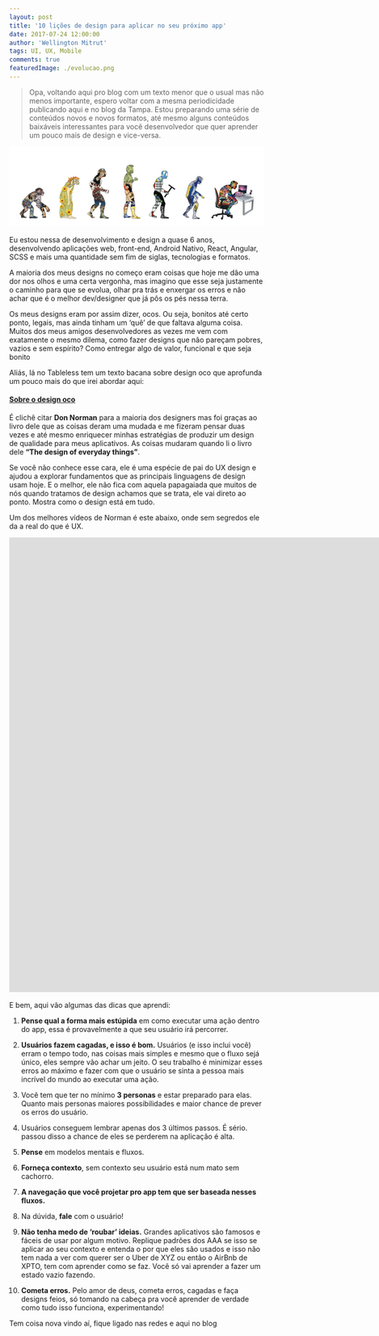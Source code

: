 ```yaml
---
layout: post
title: '10 lições de design para aplicar no seu próximo app'
date: 2017-07-24 12:00:00
author: 'Wellington Mitrut'
tags: UI, UX, Mobile
comments: true
featuredImage: ./evolucao.png
---
```


> Opa, voltando aqui pro blog com um texto menor que o usual mas não menos importante, espero voltar com a mesma periodicidade publicando aqui e no blog da Tampa. Estou preparando uma série de conteúdos novos e novos formatos, até mesmo alguns conteúdos baixáveis interessantes para você desenvolvedor que quer aprender um pouco mais de design e vice-versa.

![Evolução](./evolucao.png)

Eu estou nessa de desenvolvimento e design a quase 6 anos, desenvolvendo aplicações web, front-end, Android Nativo, React, Angular, SCSS e mais uma quantidade sem fim de siglas, tecnologias e formatos.

A maioria dos meus designs no começo eram coisas que hoje me dão uma dor nos olhos e uma certa vergonha, mas imagino que esse seja justamente o caminho para que se evolua, olhar pra trás e enxergar os erros e não achar que é o melhor dev/designer que já pôs os pés nessa terra.

Os meus designs eram por assim dizer, ocos. Ou seja, bonitos até certo ponto, legais, mas ainda tinham um ‘quê’ de que faltava alguma coisa. Muitos dos meus amigos desenvolvedores as vezes me vem com exatamente o mesmo dilema, como fazer designs que não pareçam pobres, vazios e sem espírito? Como entregar algo de valor, funcional e que seja bonito

Aliás, lá no Tableless tem um texto bacana sobre design oco que aprofunda um pouco mais do que irei abordar aqui:

#### [Sobre o design oco](https://tableless.com.br/o-design-ordinario-oco/)

É clichê citar **Don Norman** para a maioria dos designers mas foi graças ao livro dele que as coisas deram uma mudada e me fizeram pensar duas vezes e até mesmo enriquecer minhas estratégias de produzir um design de qualidade para meus aplicativos. As coisas mudaram quando li o livro dele **“The design of everyday things”**.

Se você não conhece esse cara, ele é uma espécie de pai do UX design e ajudou a explorar fundamentos que as principais linguagens de design usam hoje. E o melhor, ele não fica com aquela papagaiada que muitos de nós quando tratamos de design achamos que se trata, ele vai direto ao ponto. Mostra como o design está em tudo.

Um dos melhores vídeos de Norman é este abaixo, onde sem segredos ele da a real do que é UX.

<iframe width="1581" height="900" src="https://www.youtube.com/embed/9BdtGjoIN4E" frameborder="0" allow="accelerometer; autoplay; encrypted-media; gyroscope; picture-in-picture" allowfullscreen></iframe>

E bem, aqui vão algumas das dicas que aprendi:

1. **Pense qual a forma mais estúpida** em como executar uma ação dentro do app, essa é provavelmente a que seu usuário irá percorrer.

2. **Usuários fazem cagadas, e isso é bom.** Usuários (e isso inclui você) erram o tempo todo, nas coisas mais simples e mesmo que o fluxo sejá único, eles sempre vão achar um jeito. O seu trabalho é minimizar esses erros ao máximo e fazer com que o usuário se sinta a pessoa mais incrível do mundo ao executar uma ação.

3. Você tem que ter no mínimo **3 personas** e estar preparado para elas. Quanto mais personas maiores possibilidades e maior chance de prever os erros do usuário.

4. Usuários conseguem lembrar apenas dos 3 últimos passos. É sério. passou disso a chance de eles se perderem na aplicação é alta.

5. **Pense** em modelos mentais e fluxos.

6. **Forneça contexto**, sem contexto seu usuário está num mato sem cachorro.

7. **A navegação que você projetar pro app tem que ser baseada nesses fluxos.**

8. Na dúvida, **fale** com o usuário!

9. **Não tenha medo de ‘roubar’ ideias.** Grandes aplicativos são famosos e fáceis de usar por algum motivo. Replique padrões dos AAA se isso se aplicar ao seu contexto e entenda o por que eles são usados e isso não tem nada a ver com querer ser o Uber de XYZ ou então o AirBnb de XPTO, tem com aprender como se faz. Você só vai aprender a fazer um estado vazio fazendo.

10. **Cometa erros.** Pelo amor de deus, cometa erros, cagadas e faça designs feios, só tomando na cabeça pra você aprender de verdade como tudo isso funciona, experimentando!

Tem coisa nova vindo aí, fique ligado nas redes e aqui no blog
